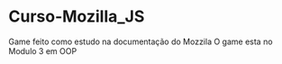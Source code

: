 # Curso-Mozilla_JS
Game feito como estudo na documentação do Mozzila
O game esta no Modulo 3 em OOP
